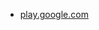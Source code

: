 * [play.google.com](https://play.google.com/store/apps/details?id=org.bitbucket.caffee.clipboardcleaner)
